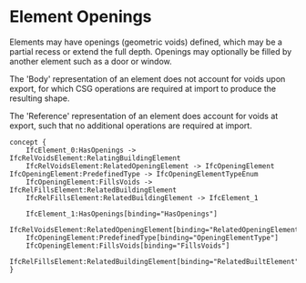 Element Openings
================

Elements may have openings (geometric voids) defined, which may be a partial recess or extend the full depth. Openings may optionally be filled by another element such as a door or window.

The 'Body' representation of an element does not account for voids upon export, for which CSG operations are required at import to produce the resulting shape.

The 'Reference' representation of an element does account for voids at export, such that no additional operations are required at import.

```
concept {
    IfcElement_0:HasOpenings -> IfcRelVoidsElement:RelatingBuildingElement
    IfcRelVoidsElement:RelatedOpeningElement -> IfcOpeningElement
IfcOpeningElement:PredefinedType -> IfcOpeningElementTypeEnum
    IfcOpeningElement:FillsVoids -> IfcRelFillsElement:RelatedBuildingElement
    IfcRelFillsElement:RelatedBuildingElement -> IfcElement_1

    IfcElement_1:HasOpenings[binding="HasOpenings"]
    IfcRelVoidsElement:RelatedOpeningElement[binding="RelatedOpeningElement"]
    IfcOpeningElement:PredefinedType[binding="OpeningElementType"]
    IfcOpeningElement:FillsVoids[binding="FillsVoids"]
    IfcRelFillsElement:RelatedBuildingElement[binding="RelatedBuiltElement"]
}
```
